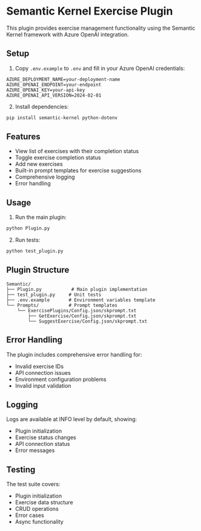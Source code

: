# Semantic Kernel Exercise Plugin

This plugin provides exercise management functionality using the Semantic Kernel framework with Azure OpenAI integration.

## Setup

1. Copy `.env.example` to `.env` and fill in your Azure OpenAI credentials:
```
AZURE_DEPLOYMENT_NAME=your-deployment-name
AZURE_OPENAI_ENDPOINT=your-endpoint
AZURE_OPENAI_KEY=your-api-key
AZURE_OPENAI_API_VERSION=2024-02-01
```

2. Install dependencies:
```bash
pip install semantic-kernel python-dotenv
```

## Features

- View list of exercises with their completion status
- Toggle exercise completion status
- Add new exercises
- Built-in prompt templates for exercise suggestions
- Comprehensive logging
- Error handling

## Usage

1. Run the main plugin:
```bash
python Plugin.py
```

2. Run tests:
```bash
python test_plugin.py
```

## Plugin Structure

```
Semantic/
├── Plugin.py           # Main plugin implementation
├── test_plugin.py     # Unit tests
├── .env.example       # Environment variables template
└── Prompts/           # Prompt templates
    └── ExercisePlugins/Config.json/skprompt.txt
        ├── GetExercise/Config.json/skprompt.txt
        └── SuggestExercise/Config.json/skprompt.txt
```

## Error Handling

The plugin includes comprehensive error handling for:
- Invalid exercise IDs
- API connection issues
- Environment configuration problems
- Invalid input validation

## Logging

Logs are available at INFO level by default, showing:
- Plugin initialization
- Exercise status changes
- API connection status
- Error messages

## Testing

The test suite covers:
- Plugin initialization
- Exercise data structure
- CRUD operations
- Error cases
- Async functionality